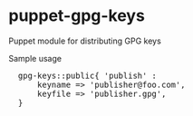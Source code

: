 puppet-gpg-keys
===============

Puppet module for distributing GPG keys

Sample usage

<pre>
  gpg-keys::public{ 'publish' :
      keyname => 'publisher@foo.com',
      keyfile => 'publisher.gpg',
  }
</pre>

